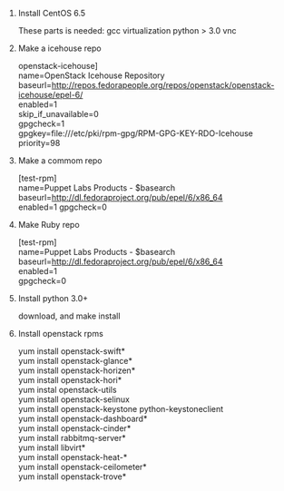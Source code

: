 1. Install CentOS 6.5    

    These parts is needed:
    gcc
    virtualization
    python > 3.0
    vnc
    
2. Make a icehouse repo   

    openstack-icehouse]    
    name=OpenStack Icehouse Repository    
    baseurl=http://repos.fedorapeople.org/repos/openstack/openstack-icehouse/epel-6/    
    enabled=1    
    skip_if_unavailable=0    
    gpgcheck=1     
    gpgkey=file:///etc/pki/rpm-gpg/RPM-GPG-KEY-RDO-Icehouse       
    priority=98    

3. Make a commom repo    

    [test-rpm]   
    name=Puppet Labs Products - $basearch   
    baseurl=http://dl.fedoraproject.org/pub/epel/6/x86_64    
    enabled=1
    gpgcheck=0    

4. Make Ruby repo    

    [test-rpm]    
    name=Puppet Labs Products - $basearch    
    baseurl=http://dl.fedoraproject.org/pub/epel/6/x86_64    
    enabled=1    
    gpgcheck=0    

5. Install python 3.0+     

   download, and make install
   
6. Install openstack rpms    
    
    yum install openstack-swift*   
    yum install openstack-glance*    
    yum install openstack-horizen*    
    yum install openstack-hori*    
    yum instal openstack-utils    
    yum install openstack-selinux     
    yum install openstack-keystone python-keystoneclient    
    yum install openstack-dashboard*    
    yum install openstack-cinder*    
    yum install rabbitmq-server*    
    yum install libvirt*    
    yum install openstack-heat-*    
    yum install openstack-ceilometer*    
    yum install openstack-trove* 


